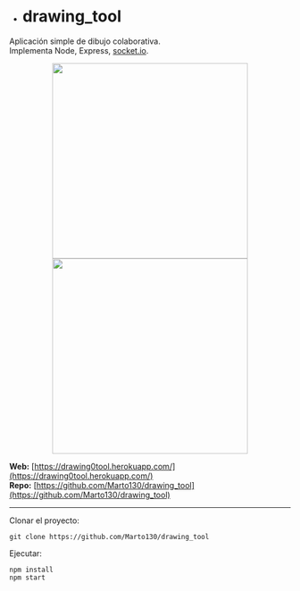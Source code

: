 - # **drawing_tool**
    

Aplicación simple de dibujo colaborativa.  
Implementa Node, Express, [socket.io](http://socket.io).

<p align="center"> <img src="your_relative_path_here" width="350"/> <img src="your_relative_path_here_number_2_large_name" width="350"/> </p> 

**Web:** [https://drawing0tool.herokuapp.com/](https://drawing0tool.herokuapp.com/)  
**Repo:** [https://github.com/Marto130/drawing_tool](https://github.com/Marto130/drawing_tool)

* * *

Clonar el proyecto:

```
git clone https://github.com/Marto130/drawing_tool
```

Ejecutar:

```
npm install
npm start
```
